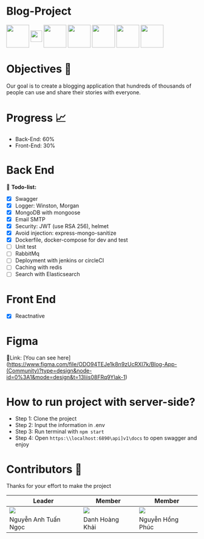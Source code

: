 # ﻿Blog-Project
<p align="left">
<a href="https://nodejs.org/" target="blank"><img align="center" src="https://static-00.iconduck.com/assets.00/node-js-icon-454x512-nztofx17.png" title = "Nodejs" alt="" height="60"  /></a>
<a href="https://www.mongodb.com/" target="blank"><img align="center" src="https://www.ictdemy.com/images/5728/mdb.png" title = "Nodejs" alt="" height="30" /></a>
<a href="https://www.docker.com/" target="blank"><img align="center" src="https://static-00.iconduck.com/assets.00/docker-icon-512x438-ga1hb37h.png" title = "Docker" alt=""  height="60"  /></a>
<a href="https://redis.io/" target="blank"><img align="center" src="https://1.bp.blogspot.com/-5k958LlJol8/VSFvGnofvCI/AAAAAAAACOY/WM4CxLtpcOU/s1600/redis.png" alt="" height="60" /></a>
<a href="https://www.elastic.co/" target="blank"><img align="center" src="https://s.yimg.com/ny/api/res/1.2/xvAN0GkqEFajYGSLl31d1w--/YXBwaWQ9aGlnaGxhbmRlcjt3PTY0MDtoPTc1MQ--/https://media.zenfs.com/en/business-wire.com/87cb8f62d14d60589422c9a63ae4753c" title = "Elastic search" alt="" height="60"  /></a>
<a href="https://reactnative.dev/" target="blank"><img align="center" src="https://youteam.io/blog/wp-content/uploads/2021/11/react-native-logo.png" title = "Elastic search" alt="" height="60"  /></a>
  <a href="https://firebase.google.com/" target="blank"><img align="center" src="https://yt3.googleusercontent.com/GsP5Yvc5jOSop4SJf_75wdOYaEbO-7ZyYhnARodAGRnEMh-OQjGPGzUz2ZtzsHPtqFyHGvmbEtI=s900-c-k-c0x00ffffff-no-rj" title = "Elastic search" alt="" height="60"  /></a>
  
</p>

# Objectives 🦦
Our goal is to create a blogging application that hundreds of thousands of people can use and share their stories with everyone.

# Progress 📈
- Back-End: 60%
- Front-End: 30%
# Back End 
📃 **Todo-list:**
- [x] Swagger 
- [x] Logger: Winston, Morgan
- [x] MongoDB with mongoose
- [x] Email SMTP
- [x] Security: JWT (use RSA 256), helmet 
- [x] Avoid injection: express-mongo-sanitize
- [x] Dockerfile, docker-compose for dev and test
- [ ] Unit test
- [ ] RabbitMq
- [ ] Deployment with jenkins or circleCI
- [ ] Caching with redis
- [ ] Search with Elasticsearch
# Front End
- [x] Reactnative
# Figma
📌Link: [You can see here] (https://www.figma.com/file/ODO94TEJe1k8n9zUcRXI7k/Blog-App-(Community)?type=design&node-id=0%3A1&mode=design&t=13liis08FRq9Ylak-1)
# How to run project with server-side?
- Step 1: Clone the project
- Step 2: Input the information in .env
- Step 3: Run terminal with 
```npm start```
- Step 4: Open ```https:\\localhost:6890\api]v1\docs``` to open swagger and enjoy
# Contributors 💓
Thanks for your effort to make the project 

| Leader | Member | Member |  
| ---- | ---- | ---- |
| [![](https://avatars.githubusercontent.com/u/96611889?s=400&u=238fddadfb541848381d7690bf57530ae3827c93&v=4)](https://github.com/NATNgoc) | [![](https://avatars.githubusercontent.com/u/108615688?v=4)](https://github.com/KhaiNoob) | [![](https://avatars.githubusercontent.com/u/146072945?v=4)](https://github.com/billythephes) |  
| Nguyễn Anh Tuấn Ngọc | Danh Hoàng Khải | Nguyễn Hồng Phúc |  

